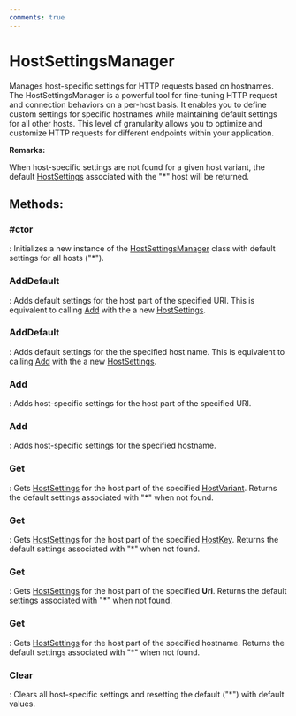 ```yaml
---
comments: true
---
```

# HostSettingsManager

Manages host-specific settings for HTTP requests based on hostnames. The HostSettingsManager is a powerful tool for fine-tuning HTTP request and connection behaviors on a per-host basis. It enables you to define custom settings for specific hostnames  while maintaining default settings for all other hosts. This level of granularity allows you to optimize and customize HTTP requests for different endpoints within your application. 

**Remarks:**

When host-specific settings are not found for a given host variant, the default [HostSettings](../Settings/HostSettings.md) associated with the "*" host will be returned. 


## **Methods**:

### **#ctor**
: Initializes a new instance of the [HostSettingsManager](../Settings/HostSettingsManager.md) class with default settings for all hosts ("*"). 

### **AddDefault**
: Adds default settings for the host part of the specified URI. This is equivalent to calling [Add](../Settings/HostSettingsManager.md#add) with the a new [HostSettings](../Settings/HostSettings.md). 

### **AddDefault**
: Adds default settings for the the specified host name. This is equivalent to calling [Add](../Settings/HostSettingsManager.md#add) with the a new [HostSettings](../Settings/HostSettings.md). 

### **Add**
: Adds host-specific settings for the host part of the specified URI. 

### **Add**
: Adds host-specific settings for the specified hostname. 

### **Get**
: Gets [HostSettings](../Settings/HostSettings.md) for the host part of the specified [HostVariant](../HostSetting/HostVariant.md). Returns the default settings associated with "*" when not found. 

### **Get**
: Gets [HostSettings](../Settings/HostSettings.md) for the host part of the specified [HostKey](../HostSetting/HostKey.md). Returns the default settings associated with "*" when not found. 

### **Get**
: Gets [HostSettings](../Settings/HostSettings.md) for the host part of the specified **Uri**. Returns the default settings associated with "*" when not found. 

### **Get**
: Gets [HostSettings](../Settings/HostSettings.md) for the host part of the specified hostname. Returns the default settings associated with "*" when not found. 

### **Clear**
: Clears all host-specific settings and resetting the default ("*") with default values. 
